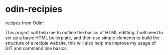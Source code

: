 # odin-recipies
recipes from Odin!

This project will help me to outline the basics of HTML editting. 
I will need to set up a basic HTML boilerplate, and then use simple 
elements to build the structure of a recipie website, this will also 
help me improve my usage of GIT and command line basics.
